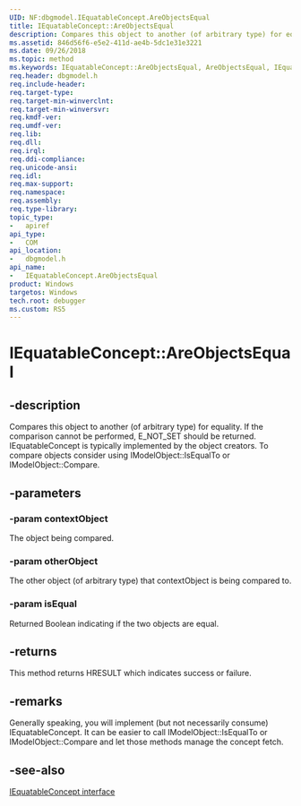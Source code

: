```yaml
---
UID: NF:dbgmodel.IEquatableConcept.AreObjectsEqual
title: IEquatableConcept::AreObjectsEqual
description: Compares this object to another (of arbitrary type) for equality.  If the comparison cannot be performed, E_NOT_SET should be returned.
ms.assetid: 846d56f6-e5e2-411d-ae4b-5dc1e31e3221
ms.date: 09/26/2018
ms.topic: method
ms.keywords: IEquatableConcept::AreObjectsEqual, AreObjectsEqual, IEquatableConcept.AreObjectsEqual, IEquatableConcept::AreObjectsEqual, IEquatableConcept.AreObjectsEqual
req.header: dbgmodel.h
req.include-header:
req.target-type:
req.target-min-winverclnt:
req.target-min-winversvr:
req.kmdf-ver:
req.umdf-ver:
req.lib:
req.dll:
req.irql: 
req.ddi-compliance:
req.unicode-ansi:
req.idl:
req.max-support:
req.namespace:
req.assembly:
req.type-library: 
topic_type: 
-	apiref
api_type: 
-	COM
api_location: 
-	dbgmodel.h
api_name: 
-	IEquatableConcept.AreObjectsEqual
product: Windows
targetos: Windows
tech.root: debugger
ms.custom: RS5
---
```


# IEquatableConcept::AreObjectsEqual


## -description

Compares this object to another (of arbitrary type) for equality.  If the comparison cannot be performed, E_NOT_SET should be returned.
IEquatableConcept is typically implemented by the object creators.  To compare objects consider using IModelObject::IsEqualTo or IModelObject::Compare.

## -parameters

### -param contextObject
The object being compared.

### -param otherObject
The other object (of arbitrary type) that contextObject is being compared to.


### -param isEqual
Returned Boolean indicating if the two objects are equal. 


## -returns
This method returns HRESULT which indicates success or failure.

## -remarks

Generally speaking, you will implement (but not necessarily consume) IEquatableConcept.  It can be easier to call IModelObject::IsEqualTo or IModelObject::Compare and let those methods manage the concept fetch.


## -see-also

[IEquatableConcept interface](nn-dbgmodel-iequatableconcept.md)
